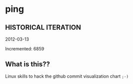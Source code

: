 # ping

## HISTORICAL ITERATION
2012-03-13

Incremented: 6859

## What is this?? 
Linux skills to hack the github commit visualization chart `;-)`

